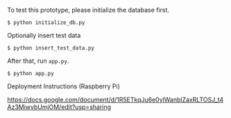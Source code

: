 To test this prototype, please initialize the database first.

```
$ python initialize_db.py
```

Optionally insert test data
```
$ python insert_test_data.py
```

After that, run `app.py`.

```
$ python app.py
```

Deployment Instructions (Raspberry Pi)

https://docs.google.com/document/d/1R5ETkqJu6e0ylWanblZaxRLTOSJ_t4Az3MiwvbUmjOM/edit?usp=sharing